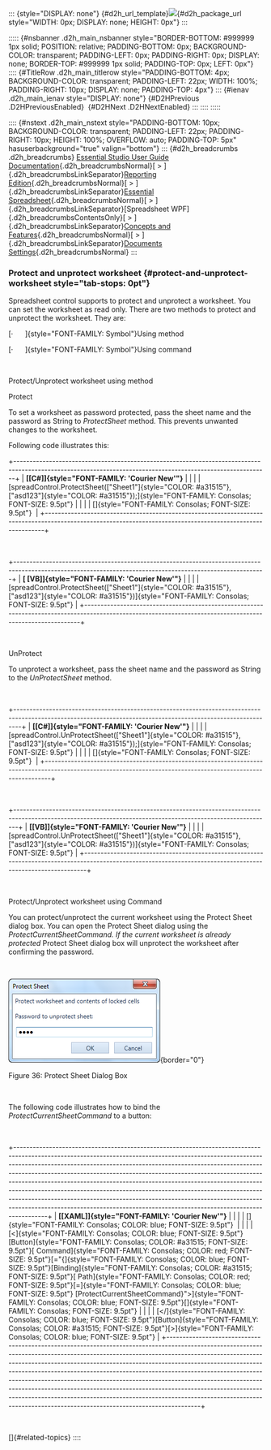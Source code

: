 ::: {style="DISPLAY: none"}
[](ms-xhelp:///?Id=d2h_url_template){#d2h_url_template}![](!package_url!){#d2h_package_url style="WIDTH: 0px; DISPLAY: none; HEIGHT: 0px"}
:::

::::: {#nsbanner .d2h_main_nsbanner style="BORDER-BOTTOM: #999999 1px solid; POSITION: relative; PADDING-BOTTOM: 0px; BACKGROUND-COLOR: transparent; PADDING-LEFT: 0px; PADDING-RIGHT: 0px; DISPLAY: none; BORDER-TOP: #999999 1px solid; PADDING-TOP: 0px; LEFT: 0px"}
:::: {#TitleRow .d2h_main_titlerow style="PADDING-BOTTOM: 4px; BACKGROUND-COLOR: transparent; PADDING-LEFT: 22px; WIDTH: 100%; PADDING-RIGHT: 10px; DISPLAY: none; PADDING-TOP: 4px"}
::: {#ienav .d2h_main_ienav style="DISPLAY: none"}
[](ms-xhelp:///?Id=8b4d7ab2-58b3-408e-8528-89cbd192310f){#D2HPrevious .D2HPreviousEnabled}  [](ms-xhelp:///?Id=69302b66-bff6-4840-a80b-0236f5931166){#D2HNext .D2HNextEnabled}
:::
::::
:::::

:::: {#nstext .d2h_main_nstext style="PADDING-BOTTOM: 10px; BACKGROUND-COLOR: transparent; PADDING-LEFT: 22px; PADDING-RIGHT: 10px; HEIGHT: 100%; OVERFLOW: auto; PADDING-TOP: 5px" hasuserbackground="true" valign="bottom"}
::: {#d2h_breadcrumbs .d2h_breadcrumbs}
[Essential Studio User Guide Documentation](ms-xhelp:///?Id=12457748-09e3-4d74-a240-8e049cedf030){.d2h_breadcrumbsNormal}[ \> ]{.d2h_breadcrumbsLinkSeparator}[Reporting Edition](ms-xhelp:///?Id=027aa5b6-6676-4f93-ad23-c20e8c45792e){.d2h_breadcrumbsNormal}[ \> ]{.d2h_breadcrumbsLinkSeparator}[Essential Spreadsheet](ms-xhelp:///?Id=25812fa4-b4ea-4485-bbfb-30849a783142){.d2h_breadcrumbsNormal}[ \> ]{.d2h_breadcrumbsLinkSeparator}[Spreadsheet WPF]{.d2h_breadcrumbsContentsOnly}[ \> ]{.d2h_breadcrumbsLinkSeparator}[Concepts and Features](ms-xhelp:///?Id=804a67a1-e889-4f6c-8d16-34b9ef155da4){.d2h_breadcrumbsNormal}[ \> ]{.d2h_breadcrumbsLinkSeparator}[Documents Settings](ms-xhelp:///?Id=06184c00-a7b0-4bbb-b272-26c73865193a){.d2h_breadcrumbsNormal}
:::

### Protect and unprotect worksheet {#protect-and-unprotect-worksheet style="tab-stops: 0pt"}

Spreadsheet control supports to protect and unprotect a worksheet. You can set the worksheet as read only. There are two methods to protect and unprotect the worksheet. They are:

[·      ]{style="FONT-FAMILY: Symbol"}Using method

[·      ]{style="FONT-FAMILY: Symbol"}Using command

 

Protect/Unprotect worksheet using method

Protect

To set a worksheet as password protected, pass the sheet name and the password as String to *ProtectSheet* method. This prevents unwanted changes to the worksheet.

Following code illustrates this:

+------------------------------------------------------------------------------------------------------------------------------------------------------------+
| **[\[C#\]]{style="FONT-FAMILY: 'Courier New'"}**                                                                                                           |
|                                                                                                                                                            |
| [spreadControl.ProtectSheet([\"Sheet1\"]{style="COLOR: #a31515"}, [\"asd123\"]{style="COLOR: #a31515"});]{style="FONT-FAMILY: Consolas; FONT-SIZE: 9.5pt"} |
|                                                                                                                                                            |
| []{style="FONT-FAMILY: Consolas; FONT-SIZE: 9.5pt"}                                                                                                        |
+------------------------------------------------------------------------------------------------------------------------------------------------------------+

 

+-----------------------------------------------------------------------------------------------------------------------------------------------------------+
| **[ \[VB\]]{style="FONT-FAMILY: 'Courier New'"}**                                                                                                         |
|                                                                                                                                                           |
| [spreadControl.ProtectSheet([\"Sheet1\"]{style="COLOR: #a31515"}, [\"asd123\"]{style="COLOR: #a31515"})]{style="FONT-FAMILY: Consolas; FONT-SIZE: 9.5pt"} |
+-----------------------------------------------------------------------------------------------------------------------------------------------------------+

 

UnProtect

To unprotect a worksheet, pass the sheet name and the password as String to the *UnProtectSheet* method.

 

+--------------------------------------------------------------------------------------------------------------------------------------------------------------+
| **[\[C#\]]{style="FONT-FAMILY: 'Courier New'"}**                                                                                                             |
|                                                                                                                                                              |
| [spreadControl.UnProtectSheet([\"Sheet1\"]{style="COLOR: #a31515"}, [\"asd123\"]{style="COLOR: #a31515"});]{style="FONT-FAMILY: Consolas; FONT-SIZE: 9.5pt"} |
|                                                                                                                                                              |
| []{style="FONT-FAMILY: Consolas; FONT-SIZE: 9.5pt"}                                                                                                          |
+--------------------------------------------------------------------------------------------------------------------------------------------------------------+

 

+-------------------------------------------------------------------------------------------------------------------------------------------------------------+
| **[\[VB\]]{style="FONT-FAMILY: 'Courier New'"}**                                                                                                            |
|                                                                                                                                                             |
| [spreadControl.UnProtectSheet([\"Sheet1\"]{style="COLOR: #a31515"}, [\"asd123\"]{style="COLOR: #a31515"})]{style="FONT-FAMILY: Consolas; FONT-SIZE: 9.5pt"} |
+-------------------------------------------------------------------------------------------------------------------------------------------------------------+

 

Protect/Unprotect worksheet using Command

You can protect/unprotect the current worksheet using the Protect Sheet dialog box. You can open the Protect Sheet dialog using the *ProtectCurrentSheetCommand. If the current worksheet is already protected* Protect Sheet dialog box will unprotect the worksheet after confirming the password.

 

![](ImagesExt/image17_42.png){border="0"}

Figure 36: Protect Sheet Dialog Box

 

The following code illustrates how to bind the *ProtectCurrentSheetCommand* to a button:

 

+----------------------------------------------------------------------------------------------------------------------------------------------------------------------------------------------------------------------------------------------------------------------------------------------------------------------------------------------------------------------------------------------------------------------------------------------------------------------------------------------------------------------------------------------------------------------------------------------------------------------------------------------------------+
| **[\[XAML\]]{style="FONT-FAMILY: 'Courier New'"}**                                                                                                                                                                                                                                                                                                                                                                                                                                                                                                                                                                                                       |
|                                                                                                                                                                                                                                                                                                                                                                                                                                                                                                                                                                                                                                                          |
| []{style="FONT-FAMILY: Consolas; COLOR: blue; FONT-SIZE: 9.5pt"}                                                                                                                                                                                                                                                                                                                                                                                                                                                                                                                                                                                         |
|                                                                                                                                                                                                                                                                                                                                                                                                                                                                                                                                                                                                                                                          |
| [\<]{style="FONT-FAMILY: Consolas; COLOR: blue; FONT-SIZE: 9.5pt"}[Button]{style="FONT-FAMILY: Consolas; COLOR: #a31515; FONT-SIZE: 9.5pt"}[ Command]{style="FONT-FAMILY: Consolas; COLOR: red; FONT-SIZE: 9.5pt"}[=\"{]{style="FONT-FAMILY: Consolas; COLOR: blue; FONT-SIZE: 9.5pt"}[Binding]{style="FONT-FAMILY: Consolas; COLOR: #a31515; FONT-SIZE: 9.5pt"}[ Path]{style="FONT-FAMILY: Consolas; COLOR: red; FONT-SIZE: 9.5pt"}[=]{style="FONT-FAMILY: Consolas; COLOR: blue; FONT-SIZE: 9.5pt"} [ProtectCurrentSheetCommand}\"\>]{style="FONT-FAMILY: Consolas; COLOR: blue; FONT-SIZE: 9.5pt"}[]{style="FONT-FAMILY: Consolas; FONT-SIZE: 9.5pt"} |
|                                                                                                                                                                                                                                                                                                                                                                                                                                                                                                                                                                                                                                                          |
| [\</]{style="FONT-FAMILY: Consolas; COLOR: blue; FONT-SIZE: 9.5pt"}[Button]{style="FONT-FAMILY: Consolas; COLOR: #a31515; FONT-SIZE: 9.5pt"}[\>]{style="FONT-FAMILY: Consolas; COLOR: blue; FONT-SIZE: 9.5pt"}                                                                                                                                                                                                                                                                                                                                                                                                                                           |
+----------------------------------------------------------------------------------------------------------------------------------------------------------------------------------------------------------------------------------------------------------------------------------------------------------------------------------------------------------------------------------------------------------------------------------------------------------------------------------------------------------------------------------------------------------------------------------------------------------------------------------------------------------+

 

[]{#related-topics}
::::

